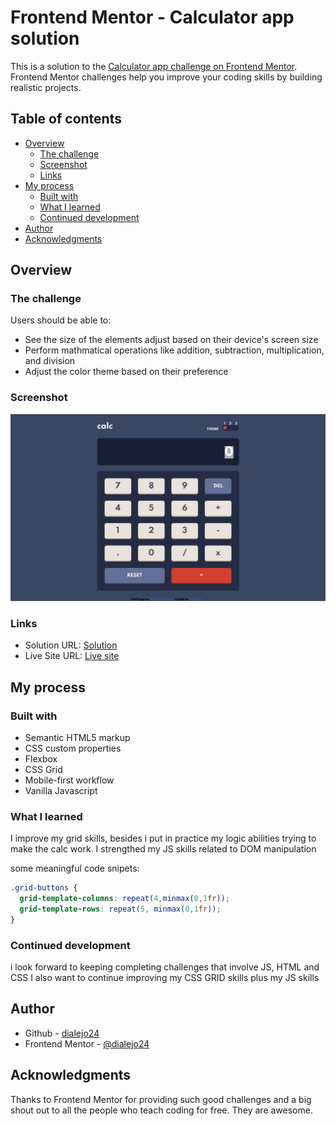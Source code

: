 # Frontend Mentor - Calculator app solution

This is a solution to the [Calculator app challenge on Frontend Mentor](https://www.frontendmentor.io/challenges/calculator-app-9lteq5N29). Frontend Mentor challenges help you improve your coding skills by building realistic projects. 

## Table of contents

- [Overview](#overview)
  - [The challenge](#the-challenge)
  - [Screenshot](#screenshot)
  - [Links](#links)
- [My process](#my-process)
  - [Built with](#built-with)
  - [What I learned](#what-i-learned)
  - [Continued development](#continued-development)
- [Author](#author)
- [Acknowledgments](#acknowledgments)

## Overview

### The challenge

Users should be able to:

- See the size of the elements adjust based on their device's screen size
- Perform mathmatical operations like addition, subtraction, multiplication, and division
- Adjust the color theme based on their preference

### Screenshot

![Page screenshot](/images/screenshot.png)

### Links

- Solution URL: [Solution](https://github.com/dialejo24/calculator-app)
- Live Site URL: [Live site](https://dialejo24.github.io/calculator-app/)

## My process

### Built with

- Semantic HTML5 markup
- CSS custom properties
- Flexbox
- CSS Grid
- Mobile-first workflow
- Vanilla Javascript

### What I learned
I improve my grid skills, besides i put in practice my logic abilities trying to make the calc work.
I strengthed my JS skills related to DOM manipulation

some meaningful code snipets:

```css
.grid-buttons {
  grid-template-columns: repeat(4,minmax(0,1fr));
  grid-template-rows: repeat(5, minmax(0,1fr));
}
```

### Continued development
i look forward to keeping completing challenges that involve JS, HTML and CSS
I also want to continue improving my CSS GRID skills plus my JS skills


## Author

- Github - [dialejo24](https://github.com/dialejo24)
- Frontend Mentor - [@dialejo24](https://www.frontendmentor.io/profile/dialejo24)

## Acknowledgments

Thanks to Frontend Mentor for providing such good challenges and a big shout out to all the people
who teach coding for free. They are awesome.
